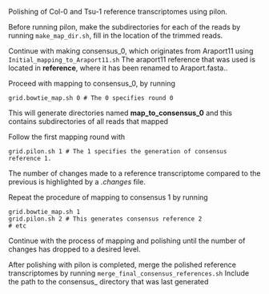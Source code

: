 Polishing of Col-0 and Tsu-1 reference transcriptomes using pilon.

Before running pilon, make the subdirectories for each of the reads by running ```make_map_dir.sh```, fill in the location of the trimmed reads.

Continue with making consensus_0, which originates from Araport11 using ```Initial_mapping_to_Araport11.sh```
The araport11 reference that was used is located in **reference**, where it has been renamed to Araport.fasta..

Proceed with mapping to consensus_0, by running 
```
grid.bowtie_map.sh 0 # The 0 specifies round 0
```
  This will generate directories named **map_to_consensus_0** and this contains subdirectories of all reads that mapped

Follow the first mapping round with 
```
grid.pilon.sh 1 # The 1 specifies the generation of consensus reference 1.
```
  The number of changes made to a reference transcriptome compared to the previous is highlighted by a *.changes* file.

Repeat the procedure of mapping to consensus 1 by running 
```
grid.bowtie_map.sh 1
grid.pilon.sh 2 # This generates consensus reference 2
# etc
```

Continue with the process of mapping and polishing until the number of changes has dropped to a desired level. 

After polishing with pilon is completed, merge the polished reference transcriptomes by running ```merge_final_consensus_references.sh```
  Include the path to the consensus_ directory that was last generated
